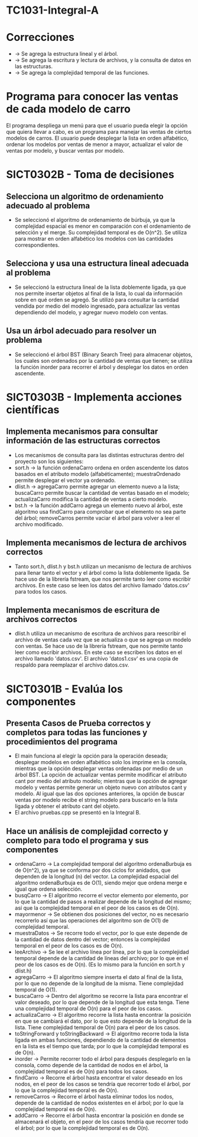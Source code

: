 # TC1031-Integral-A

# Correcciones
* -> Se agrega la estructura lineal y el árbol.
* -> Se agrega la escritura y lectura de archivos, y la consulta de datos en las estructuras.
* -> Se agrega la complejidad temporal de las funciones.

# Programa para conocer las ventas de cada modelo de carro
El programa despliega un menú para que el usuario pueda elegir la opción que quiera llevar a cabo, es un programa para manejar las ventas de ciertos modelos de carros. El usuario puede desplegar la lista en orden alfabético, ordenar los modelos por ventas de menor a mayor, actualizar el valor de ventas por modelo, y buscar ventas por modelo.

# SICT0302B - Toma de decisiones

## Selecciona un algoritmo de ordenamiento adecuado al problema
* Se seleccionó el algoritmo de ordenamiento de búrbuja, ya que la complejidad espacial es menor en comparación con el ordenamiento de selección y el merge. Su complejidad temporal es de O(n^2). Se utiliza para mostrar en orden alfabético los modelos con las cantidades correspondientes.

## Selecciona y usa una estructura lineal adecuada al problema
* Se seleccionó la estructura lineal de la lista doblemente ligada, ya que nos permite insertar objetos al final de la lista, lo cual da información sobre en qué orden se agregó. Se utilizó para consultar la cantidad vendida por medio del modelo ingresado, para actualizar las ventas dependiendo del modelo, y agregar nuevo modelo con ventas.

## Usa un árbol adecuado para resolver un problema
* Se seleccionó el árbol BST (Binary Search Tree) para almacenar objetos, los cuales son ordenados por la cantidad de ventas que tienen; se utiliza la función inorder para recorrer el árbol y desplegar los datos en orden ascendente.

# SICT0303B - Implementa acciones científicas

## Implementa mecanismos para consultar información de las estructuras correctos
* Los mecanismos de consulta para las distintas estructuras dentro del proyecto son los siguientes:
* sort.h -> la función ordenaCarro ordena en orden ascendente los datos basados en el atributo modelo (alfabéticamente); muestraOrdenado permite desplegar el vector ya ordenado.
* dlist.h -> agregaCarro permite agregar un elemento nuevo a la lista; buscaCarro permite buscar la cantidad de ventas basado en el modelo; actualizaCarro modifica la cantidad de ventas a cierto modelo.
* bst.h -> la función addCarro agrega un elemento nuevo al árbol, este algoritmo usa findCarro para comprobar que el elemento no sea parte del árbol; removeCarros permite vaciar el árbol para volver a leer el archivo modificado.

## Implementa mecanismos de lectura de archivos correctos
* Tanto sort.h, dlist.h y bst.h utilizan un mecanismo de lectura de archivos para llenar tanto el vector y el árbol como la lista doblemente ligada. Se hace uso de la librería fstream, que nos permite tanto leer como escribir archivos. En este caso se leen los datos del archivo llamado 'datos.csv' para todos los casos.

## Implementa mecanismos de escritura de archivos correctos
* dlist.h utiliza un mecanismo de escritura de archivos para reescribir el archivo de ventas cada vez que se actualiza o que se agrega un modelo con ventas. Se hace uso de la librería fstream, que nos permite tanto leer como escribir archivos. En este caso se escriben los datos en el archivo llamado 'datos.csv'. El archivo 'datos1.csv' es una copia de respaldo para reemplazar el archivo datos.csv.

# SICT0301B - Evalúa los componentes

## Presenta Casos de Prueba correctos y completos para todas las funciones y procedimientos del programa
* El main funciona al elegir la opción para la operación deseada; desplegar modelos en orden alfabético solo los imprime en la consola, mientras que la opción desplegar ventas ordenadas por medio de un árbol BST. La opción de actualizar ventas permite modificar el atributo cant por medio del atributo modelo; mientras que la opción de agregar modelo y ventas permite generar un objeto nuevo con atributos cant y modelo. Al igual que las dos opciones anteriores, la opción de buscar ventas por modelo recibe el string modelo para buscarlo en la lista ligada y obtener el atributo cant del objeto.
* El archivo pruebas.cpp se presentó en la Integral B.

## Hace un análisis de complejidad correcto y completo para todo el programa y sus componentes
* ordenaCarro -> La complejidad temporal del algoritmo ordenaBurbuja es de O(n^2), ya que se conforma por dos ciclos for anidados, que dependen de la longitud (n) del vector. La complejidad espacial del algoritmo ordenaBurbuja es de O(1), siendo mejor que ordena merge e igual que ordena selección.
* busqCarro -> El algoritmo recorre el vector elemento por elemento, por lo que la cantidad de pasos a realizar depende de la longitud del mismo; así que la complejidad temporal en el peor de los casos es de O(n).
* mayormenor -> Se obtienen dos posiciones del vector, no es necesario recorrerlo así que las operaciones del algoritmo son de O(1) de complejidad temporal.
* muestraDatos -> Se recorre todo el vector, por lo que este depende de la cantidad de datos dentro del vector; entonces la complejidad temporal en el peor de los casos es de O(n).
* leeArchivo -> Se lee el archivo línea por línea, por lo que la complejidad temporal depende de la cantidad de líneas del archivo; por lo que en el peor de los casos es de O(n). (Es lo mismo para la función en sort.h y dlist.h)
* agregaCarro -> El algoritmo siempre inserta el dato al final de la lista, por lo que no depende de la longitud de la misma. Tiene complejidad temporal de O(1).
* buscaCarro -> Dentro del algoritmo se recorre la lista para encontrar el valor deseado, por lo que depende de la longitud que esta tenga. Tiene una complejidad temporal de O(n) para el peor de los casos.
* actualizaCarro -> El algoritmo recorre la lista hasta encontrar la posición en que se cambiará el dato, por lo que esto depende de la longitud de la lista. Tiene complejidad temporal de O(n) para el peor de los casos. 
* toStringForward y toStringBackward -> El algoritmo recorre toda la lista ligada en ambas funciones, dependiendo de la cantidad de elementos en la lista es el tiempo que tarda; por lo que la complejidad temporal es de O(n).
* inorder -> Permite recorrer todo el árbol para después desplegarlo en la consola, como depende de la cantidad de nodos en el árbol, la complejidad temporal es de O(n) para todos los casos.
* findCarro -> Recorre el árbol hasta encontrar el valor deseado en los nodos, en el peor de los casos se tendría que recorrer todo el árbol, por lo que la complejidad temporal es de O(n).
* removeCarros -> Recorre el árbol hasta eliminar todos los nodos, depende de la cantidad de nodos existentes en el árbol; por lo que la complejidad temporal es de O(n).
* addCarro -> Recorre el árbol hasta encontrar la posición en donde se almacenará el objeto, en el peor de los casos tendría que recorrer todo el árbol; por lo que la complejidad temporal es de O(n).
